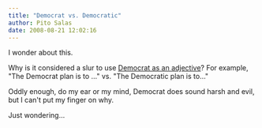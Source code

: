 ```yaml
---
title: "Democrat vs. Democratic"
author: Pito Salas
date: 2008-08-21 12:02:16
---
```



I wonder about this.

Why is it considered a slur to use [Democrat as an
adjective](<http://en.wikipedia.org/wiki/Democrat_Party_%28phrase%29>)? For
example, "The Democrat plan is to …" vs. "The Democratic plan is to…"

Oddly enough, do my ear or my mind, Democrat does sound harsh and evil, but I
can't put my finger on why.

Just wondering…


